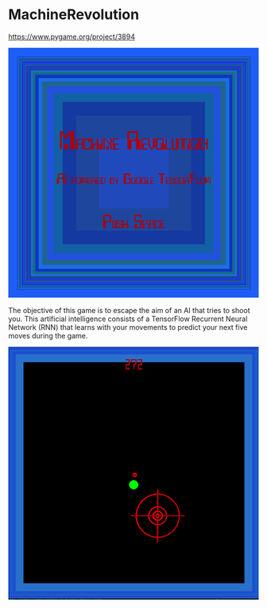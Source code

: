 # MachineRevolution

https://www.pygame.org/project/3894

![alt text](https://raw.githubusercontent.com/lsmanoel/MachineRevolution/master/start_frame.png)

The objective of this game is to escape the aim of an AI that tries to shoot you. This artificial intelligence consists of a TensorFlow Recurrent Neural Network (RNN) that learns with your movements to predict your next five moves during the game. 

![alt text](https://raw.githubusercontent.com/lsmanoel/MachineRevolution/master/play_frame.png)